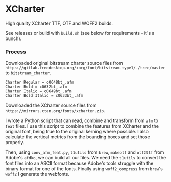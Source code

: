 # XCharter

High quality XCharter TTF, OTF and WOFF2 builds.

See releases or build with `build.sh` (see below for requirements - it's a bunch).

### Process

Downloaded original bitstream charter source files from
`https://gitlab.freedesktop.org/xorg/font/bitstream-type1/-/tree/master`
to `bitstream_charter`.

```
Charter Regular = c0648bt_.afm
Charter Bold = c0632bt_.afm
Charter Italic = c0649bt_.afm
Charter Bold Italic = c0633bt_.afm
```

Downloaded the XCharter source files from `https://mirrors.ctan.org/fonts/xcharter.zip`.

I wrote a Python script that can read, combine and transform
from `afm` to `feat` files. I use this script to combine the features from XCharter
and the original font, being true to the original kerning where possible. I also
calculate the vertical metrics from the bounding boxes and set those properly.

Then, using `conv_afm_feat.py`, `t1utils` from `brew`, `makeotf` and `otf2ttf` from Adobe's `afdko`,
we can build all our files. We need the `t1utils` to convert the font files into an ASCII format
because Adobe's tools struggle with the binary format for one of the fonts. Finally using
`woff2_compress` from `brew`'s `woff2` I generate the webfonts.
